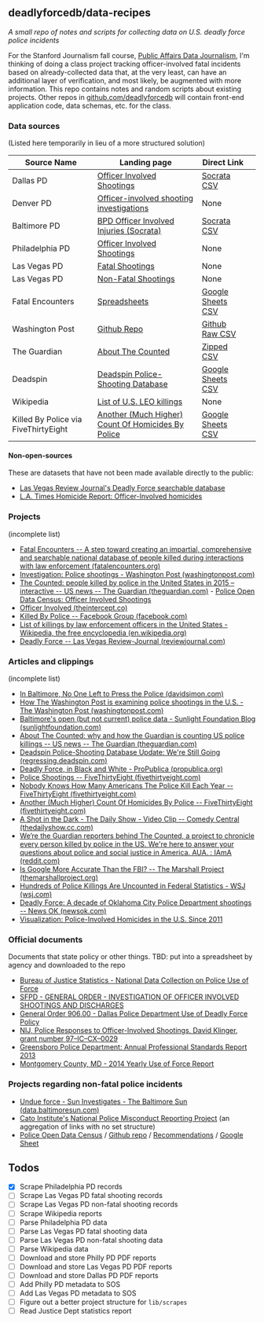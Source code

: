 ## deadlyforcedb/data-recipes

*A small repo of notes and scripts for collecting data on U.S. deadly force police incidents*

For the Stanford Journalism fall course, [Public Affairs Data Journalism](http://padjo.org), I'm thinking of doing a class project tracking officer-involved fatal incidents based on already-collected data that, at the very least, can have an additional layer of verification, and most likely, be augmented with more information. This repo contains notes and random scripts about existing projects. Other repos in [github.com/deadlyforcedb](https://github.com/deadlyforcedb) will contain front-end application code, data schemas, etc. for the class.




### Data sources

(Listed here temporarily in lieu of a more structured solution)


|             Source Name              |                                                               Landing page                                                               |                                                                      Direct Link                                                                       |   |
|--------------------------------------|------------------------------------------------------------------------------------------------------------------------------------------|--------------------------------------------------------------------------------------------------------------------------------------------------------|---|
| Dallas PD                            | [Officer Involved Shootings](http://www.dallaspolice.net/ois/)                                                                           | [Socrata CSV](https://www.dallasopendata.com/api/views/4gmt-jyx2?accessType=DOWNLOAD)                                                                  |   |
| Denver PD                            | [Officer-involved shooting investigations](http://www.denverda.org/News_Release/Officer-involved_shooting_investigations.htm)            | None                                                                                                                                                   |   |
| Baltimore PD                         | [BPD Officer Involved Injuries (Socrata)](https://data.baltimorecity.gov/Public-Safety/BPD-Officer-Involved-Injuries/3w4d-kckv)          | [Socrata CSV](https://data.baltimorecity.gov/api/views/3w4d-kckv/rows.csv?accessType=DOWNLOAD)                                                         |   |
| Philadelphia PD                      | [Officer Involved Shootings](https://www.phillypolice.com/ois/)                                                                          | None                                                                                                                                                   |   |
| Las Vegas PD                         | [Fatal Shootings](http://www.lvmpd.com/AboutLVMPD/OfficeofInternalOversight/OfficerInvolvedShooting/tabid/451/Default.aspx)              | None                                                                                                                                                   |   |
| Las Vegas PD                         | [Non-Fatal Shootings](http://www.lvmpd.com/AboutLVMPD/OfficeofInternalOversight/NonFatalOfficerInvolvedShootings/tabid/459/Default.aspx) | None                                                                                                                                                   |   |
| Fatal Encounters                     | [Spreadsheets](http://www.fatalencounters.org/spreadsheets/)                                                                             | [Google Sheets CSV](https://docs.google.com/spreadsheets/d/1dKmaV_JiWcG8XBoRgP8b4e9Eopkpgt7FL7nyspvzAsE/export?format=csv&gid=0)                       |   |
| Washington Post                      | [Github Repo](https://github.com/washingtonpost/data-police-shootings/)                                                                  | [Github Raw CSV](https://raw.githubusercontent.com/washingtonpost/data-police-shootings/master/fatal-police-shootings-data.csv)                        |   |
| The Guardian                         | [About The Counted](http://www.theguardian.com/us-news/ng-interactive/2015/jun/01/about-the-counted)                                     | [Zipped CSV](http://interactive.guim.co.uk/2015/the-counted/thecounted-data.zip)                                                                       |   |
| Deadspin                             | [Deadspin Police-Shooting Database ](http://regressing.deadspin.com/deadspin-police-shooting-database-update-were-still-go-1627414202)   | [Google Sheets CSV](https://docs.google.com/spreadsheets/d/1cEGQ3eAFKpFBVq1k2mZIy5mBPxC6nBTJHzuSWtZQSVw/export?format=csv&gid=0)                       |   |
| Wikipedia                            | [List of U.S. LEO killings](https://en.wikipedia.org/wiki/List_of_killings_by_law_enforcement_officers_in_the_United_States)             | None                                                                                                                                                   |   |
| Killed By Police via FiveThirtyEight | [Another (Much Higher) Count Of Homicides By Police](http://fivethirtyeight.com/datalab/another-much-higher-count-of-police-homicides/)  | [Google Sheets CSV](https://docs.google.com/a/fivethirtyeight.com/spreadsheets/d/1WwVDP8anxtQm-6C2g7pjmZkS_jdSomM7UDMonIX0b6k/export?format=csv&gid=0) |   |


#### Non-open-sources

These are datasets that have not been made available directly to the public:

- [Las Vegas Review Journal's Deadly Force searchable database](http://www.reviewjournal.com/news/deadly-force/advanced-search)
- [L.A. Times Homicide Report: Officer-Involved homicides](http://homicide.latimes.com/officer_involved/true/year/all)



### Projects

(incomplete list)

- [Fatal Encounters -- A step toward creating an impartial, comprehensive and searchable national database of people killed during interactions with law enforcement (fatalencounters.org)](http://www.fatalencounters.org/) 
- [Investigation: Police shootings - Washington Post (washingtonpost.com)](https://www.washingtonpost.com/graphics/national/police-shootings/) 
- [The Counted: people killed by police in the United States in 2015 – interactive -- US news -- The Guardian (theguardian.com)](http://www.theguardian.com/us-news/ng-interactive/2015/jun/01/the-counted-police-killings-us-database) - [Police Open Data Census: Officer Involved Shootings](https://codeforamerica.github.io/PoliceOpenDataCensus/OfficerInvolvedShootings.html)
- [Officer Involved (theintercept.co)](https://theintercept.co/officer-involved/)
- [Killed By Police -- Facebook Group (facebook.com)](https://www.facebook.com/KilledByPolice) 
- [List of killings by law enforcement officers in the United States - Wikipedia, the free encyclopedia (en.wikipedia.org)]() 
- [Deadly Force -- Las Vegas Review-Journal (reviewjournal.com)](http://www.reviewjournal.com/news/deadly-force) 


### Articles and clippings

(incomplete list)

- [In Baltimore, No One Left to Press the Police (davidsimon.com)](http://davidsimon.com/in-baltimore-no-one-left-to-press-the-police/) 
- [How The Washington Post is examining police shootings in the U.S. - The Washington Post (washingtonpost.com)](http://www.washingtonpost.com/national/how-the-washington-post-is-examining-police-shootings-in-the-us/2015/06/29/f42c10b2-151b-11e5-9518-f9e0a8959f32_story.html) 
- [Baltimore's open (but not current) police data - Sunlight Foundation Blog (sunlightfoundation.com)](https://sunlightfoundation.com/blog/2015/05/01/baltimores-open-but-not-current-police-data/) 
- [About The Counted: why and how the Guardian is counting US police killings -- US news -- The Guardian (theguardian.com)](http://www.theguardian.com/us-news/ng-interactive/2015/jun/01/about-the-counted) 
- [Deadspin Police-Shooting Database Update: We're Still Going (regressing.deadspin.com)](http://regressing.deadspin.com/deadspin-police-shooting-database-update-were-still-go-1627414202) 
- [Deadly Force, in Black and White - ProPublica (propublica.org)](http://www.propublica.org/article/deadly-force-in-black-and-white) 
- [Police Shootings -- FiveThirtyEight (fivethirtyeight.com)](http://fivethirtyeight.com/tag/police-shootings/) 
- [Nobody Knows How Many Americans The Police Kill Each Year -- FiveThirtyEight (fivethirtyeight.com)](http://fivethirtyeight.com/features/how-many-americans-the-police-kill-each-year/) 
- [Another (Much Higher) Count Of Homicides By Police -- FiveThirtyEight (fivethirtyeight.com)](http://fivethirtyeight.com/datalab/another-much-higher-count-of-police-homicides/) 
- [A Shot in the Dark - The Daily Show - Video Clip -- Comedy Central (thedailyshow.cc.com)](http://thedailyshow.cc.com/videos/v4l2pe/a-shot-in-the-dark) 
- [We’re the Guardian reporters behind The Counted, a project to chronicle every person killed by police in the US. We're here to answer your questions about police and social justice in America. AUA. : IAmA (reddit.com)](https://www.reddit.com/r/IAmA/comments/3br3j6/were_the_guardian_reporters_behind_the_counted_a/) 
- [Is Google More Accurate Than the FBI? -- The Marshall Project (themarshallproject.org)](https://www.themarshallproject.org/2015/07/02/is-google-more-accurate-than-the-fbi) 
- [Hundreds of Police Killings Are Uncounted in Federal Statistics - WSJ (wsj.com)](http://www.wsj.com/articles/hundreds-of-police-killings-are-uncounted-in-federal-statistics-1417577504) 
- [Deadly Force: A decade of Oklahoma City Police Department shootings -- News OK (newsok.com)](http://newsok.com/deadly-force-a-decade-of-oklahoma-city-police-department-shootings/article/4747453)
- [Visualization: Police-Involved Homicides in the U.S. Since 2011](http://ww2.kqed.org/lowdown/2015/04/09/visualization-officer-involved-homicides-since-2011)

### Official documents

Documents that state policy or other things. TBD: put into a spreadsheet by agency and downloaded to the repo



- [Bureau of Justice Statistics - National Data Collection on Police Use of Force](http://www.bjs.gov/content/pub/pdf/ndcopuof.pdf)
- [SFPD - GENERAL ORDER - INVESTIGATION OF OFFICER INVOLVED SHOOTINGS AND
DISCHARGES](http://sf-police.org/Modules/ShowDocument.aspx?documentid=14739)
- [General Order 906.00 - Dallas Police Department Use of Deadly Force Policy](http://www.dallaspolice.net/ois/docs/General-Order-906.pdf)
- [NIJ, Police Responses to Officer-Involved Shootings, David Klinger, grant number 97–IC–CX–0029](http://www.nij.gov/journals/253/pages/responses.aspx)
- [Greensboro Police Department: Annual Professional Standards Report 2013](http://www.greensboro-nc.gov/modules/showdocument.aspx?documentid=24586)
- [Montgomery County, MD - 2014 Yearly Use of Force Report](http://www.mymcpnews.com/wordpress/wp-content/uploads/2014-Use-of-Force-Report.pdf)

### Projects regarding non-fatal police incidents

- [Undue force - Sun Investigates - The Baltimore Sun (data.baltimoresun.com)](http://data.baltimoresun.com/news/police-settlements/) 
- [Cato Institute's National Police Misconduct Reporting Project](http://www.policemisconduct.net/) (an aggregation of links with no set structure)
- [Police Open Data Census](https://codeforamerica.github.io/PoliceOpenDataCensus/) / [Github repo](https://github.com/codeforamerica/PoliceOpenDataCensus) / [Recommendations](https://codeforamerica.github.io/PoliceOpenDataCensus/recomendations.html) / [Google Sheet](https://docs.google.com/spreadsheets/d/1lv74SigFdFMJvza_dc2tBVd37r9E4-CPeY9YkRSaBxA/)


## Todos

- [x] Scrape Philadelphia PD records
- [ ] Scrape Las Vegas PD fatal shooting records
- [ ] Scrape Las Vegas PD non-fatal shooting records
- [ ] Scrape Wikipedia reports
- [ ] Parse Philadelphia PD data
- [ ] Parse Las Vegas PD fatal shooting data
- [ ] Parse Las Vegas PD non-fatal shooting data
- [ ] Parse Wikipedia data
- [ ] Download and store Philly PD PDF reports
- [ ] Download and store Las Vegas PD PDF reports
- [ ] Download and store Dallas PD PDF reports
- [ ] Add Philly PD metadata to SOS
- [ ] Add Las Vegas PD metadata to SOS
- [ ] Figure out a better project structure for `lib/scrapes`
- [ ] Read Justice Dept statistics report

